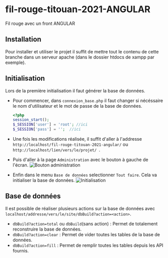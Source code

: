 # fil-rouge-titouan-2021-ANGULAR

Fil rouge avec un front ANGULAR

## Installation
Pour installer et utiliser le projet il suffit de mettre tout le contenu de cette branche dans un serveur apache (dans le dossier htdocs de xampp par exemple).

## Initialisation
Lors de la première initialisation il faut générer la base de données.

- Pour commencer, dans  `connexion_base.php` il faut changer si nécéssaire le nom d'utilisateur et le mot de passe de la base de données.
    ```php
    <?php
    session_start();
    $_SESSION['user'] = 'root'; //ici
    $_SESSION['pass'] = '';  //ici
    ```

- Une fois les modifications réalisée, il suffit d'aller à l'addresse ```http://localhost/fil-rouge-titouan-2021-angular/``` ou ```http://localhost/lien/vers/le/projet/ ```. 

- Puis d'aller à la page ```Administration``` avec le bouton à gauche de l'écran. 
    ![Bouton administration](https://i.imgur.com/IZLZ076.png "Administration")

- Enfin dans le menu ```Base de données``` selectionner ```Tout faire```. Cela va initialiser la base de données.
    ![Initialisation](https://i.imgur.com/NZVzDPc.png "Initialisation")

## Base de données
Il est possible de réaliser plusieurs actions sur la base de données avec `localhost/addresse/vers/le/site/dbBuild?action=<action>`.
- `dbBuild?action=total` ou `dbBuild`(sans action) : Permet de totalement reconstruire la base de données.
- `dbBuild?action=clear` : Permet de vider toutes les tables de la base de données.
- `dbBuild?action=fill` : Permet de remplir toutes les tables depuis les API fournis.
